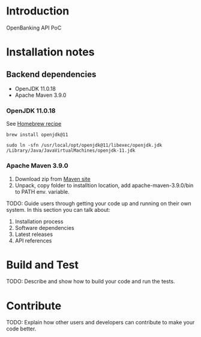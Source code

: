 # Introduction 
OpenBanking API PoC

# Installation notes

## Backend dependencies

- OpenJDK 11.0.18
- Apache Maven 3.9.0

### OpenJDK 11.0.18 
See [Homebrew recipe](https://formulae.brew.sh/formula/openjdk)

    brew install openjdk@11

    sudo ln -sfn /usr/local/opt/openjdk@11/libexec/openjdk.jdk /Library/Java/JavaVirtualMachines/openjdk-11.jdk

### Apache Maven 3.9.0
1. Download zip from [Maven site](https://maven.apache.org/download.cgi)
2. Unpack, copy folder to installtion location, add apache-maven-3.9.0/bin to PATH env. variable.




TODO: Guide users through getting your code up and running on their own system. In this section you can talk about:
1.	Installation process
2.	Software dependencies
3.	Latest releases
4.	API references

# Build and Test
TODO: Describe and show how to build your code and run the tests. 

# Contribute
TODO: Explain how other users and developers can contribute to make your code better. 
